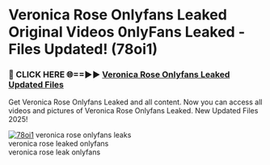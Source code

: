 # Veronica Rose Onlyfans Leaked Original Videos 0nlyFans Leaked - Files Updated! (78oi1)

<h3>🔴 CLICK HERE 🌐==►► <a href="https://tinyurl.com/3hn5wdd3" rel="nofollow">Veronica Rose Onlyfans Leaked Updated Files</a></h3>

Get Veronica Rose Onlyfans Leaked and all content. Now you can access all videos and pictures of Veronica Rose Onlyfans Leaked. New Updated Files 2025!

[![78oi1](https://i.imgur.com/4HnBqBT.gif)](https://tinyurl.com/3hn5wdd3)
veronica rose onlyfans leaks<br>
veronica rose leaked onlyfans<br>
veronica rose leak onlyfans